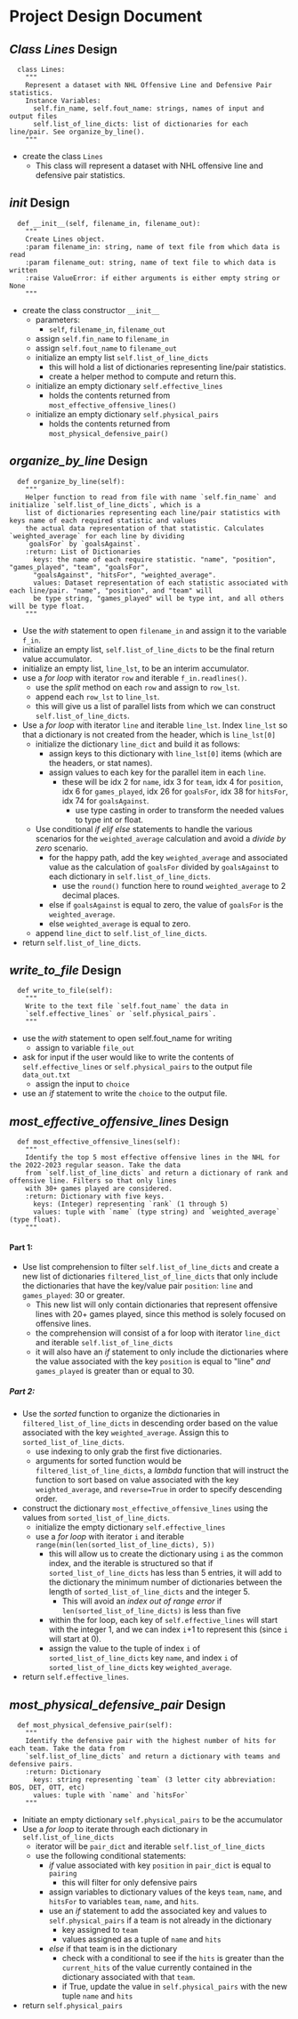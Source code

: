 # Project Design Document

## *Class Lines* Design
```
  class Lines:
    """
    Represent a dataset with NHL Offensive Line and Defensive Pair statistics.
    Instance Variables:
      self.fin_name, self.fout_name: strings, names of input and output files
      self.list_of_line_dicts: list of dictionaries for each line/pair. See organize_by_line().
    """
```
* create the class `Lines`
  * This class will represent a dataset with NHL offensive line and defensive pair statistics.

##  *__init__* Design
```
  def __init__(self, filename_in, filename_out):
    """
    Create Lines object.
    :param filename_in: string, name of text file from which data is read
    :param filename_out: string, name of text file to which data is written
    :raise ValueError: if either arguments is either empty string or None
    """
```
* create the class constructor `__init__`
  * parameters:
    * `self`, `filename_in`, `filename_out`
  * assign `self.fin_name` to `filename_in`
  * assign `self.fout_name` to `filename_out`
  * initialize an empty list `self.list_of_line_dicts`
    * this will hold a list of dictionaries representing line/pair statistics.
    * create a helper method to compute and return this.
  * initialize an empty dictionary `self.effective_lines`
    * holds the contents returned from `most_effective_offensive_lines()`
  * initialize an empty dictionary `self.physical_pairs`
    * holds the contents returned from `most_physical_defensive_pair()`

## *organize_by_line* Design
```
  def organize_by_line(self):
    """
    Helper function to read from file with name `self.fin_name` and initialize `self.list_of_line_dicts`, which is a
    list of dictionaries representing each line/pair statistics with keys name of each required statistic and values
    the actual data representation of that statistic. Calculates `weighted_average` for each line by dividing
    `goalsFor` by `goalsAgainst`.
    :return: List of Dictionaries
      keys: the name of each require statistic. "name", "position", "games_played", "team", "goalsFor",
      "goalsAgainst", "hitsFor", "weighted_average".
      values: Dataset representation of each statistic associated with each line/pair. "name", "position", and "team" will
      be type string, "games_played" will be type int, and all others will be type float.
    """
```
* Use the _with_ statement to open `filename_in` and assign it to the variable `f_in`.
* initialize an empty list, `self.list_of_line_dicts` to be the final return value accumulator.
* initialize an empty list, `line_lst`, to be an interim accumulator.
* use a _for loop_ with iterator `row` and iterable `f_in.readlines()`.
  * use the _split_ method on each `row` and assign to `row_lst`.
  * append each `row_lst` to `line_lst`.
  * this will give us a list of parallel lists from which we can construct `self.list_of_line_dicts`.
* Use a _for loop_ with iterator `line` and iterable `line_lst`. Index `line_lst` so that a dictionary is not created
  from the header, which is `line_lst[0]`
  * initialize the dictionary `line_dict` and build it as follows:
    * assign keys to this dictionary with `line_lst[0]` items (which are the headers, or stat names).
    * assign values to each key for the parallel item in each `line`.
      * these will be idx 2 for `name`, idx 3 for `team`, idx 4 for `position`, idx 6 for `games_played`, idx 26 for 
        `goalsFor`, idx 38 for `hitsFor`, idx 74 for `goalsAgainst`.
        * use type casting in order to transform the needed values to type int or float.
  * Use conditional _if elif else_ statements to handle the various scenarios for the `weighted_average` calculation and
    avoid a _divide by zero_ scenario.
    * for the happy path, add the key `weighted_average` and associated value as the calculation of `goalsFor` divided by `goalsAgainst` to
      each dictionary in `self.list_of_line_dicts`.
      * use the `round()` function here to round `weighted_average` to 2 decimal places.
    * else if `goalsAgainst` is equal to zero, the value of `goalsFor` is the `weighted_average`.
    * else `weighted_average` is equal to zero.
  * append `line_dict` to `self.list_of_line_dicts`.
* return `self.list_of_line_dicts`.


## *write_to_file* Design
```
  def write_to_file(self):
    """
    Write to the text file `self.fout_name` the data in
    `self.effective_lines` or `self.physical_pairs`.
    """
```
* use the _with_ statement to open self.fout_name for writing
  * assign to variable `file_out`
* ask for input if the user would like to write the contents of `self.effective_lines` or `self.physical_pairs` to
  the output file `data_out.txt`
  * assign the input to `choice`
* use an _if_ statement to write the `choice` to the output file.


## *most_effective_offensive_lines* Design
```
  def most_effective_offensive_lines(self):
    """
    Identify the top 5 most effective offensive lines in the NHL for the 2022-2023 regular season. Take the data
    from `self.list_of_line_dicts` and return a dictionary of rank and offensive line. Filters so that only lines
    with 30+ games played are considered.
    :return: Dictionary with five keys.
      keys: (Integer) representing `rank` (1 through 5)
      values: tuple with `name` (type string) and `weighted_average` (type float).
    """
```
#### Part 1:
* Use list comprehension to filter `self.list_of_line_dicts` and create a new list of dictionaries
  `filtered_list_of_line_dicts` that only include the dictionaries that have the key/value pair `position`: `line` and
  `games_played`: 30 or greater.
  * This new list will only contain dictionaries that represent offensive lines with 20+ games played, since this method
    is solely focused on offensive lines.
  * the comprehension will consist of a for loop with iterator `line_dict` and iterable `self.list_of_line_dicts`
  * it will also have an _if_ statement to only include the dictionaries where the value associated with the key
    `position` is equal to "line" _and_ `games_played` is greater than or equal to 30.

##### Part 2:
* Use the _sorted_ function to organize the dictionaries in `filtered_list_of_line_dicts` in descending order based on 
  the value associated with the key `weighted_average`. Assign this to `sorted_list_of_line_dicts`.
  * use indexing to only grab the first five dictionaries.
  * arguments for sorted function would be `filtered_list_of_line_dicts`, a _lambda_ function that will instruct the
    function to sort based on value associated with the key `weighted_average`, and `reverse=True` in order to specify
    descending order.
* construct the dictionary `most_effective_offensive_lines` using the values from `sorted_list_of_line_dicts`.
  * initialize the empty dictionary `self.effective_lines`
  * use a _for loop_ with iterator `i` and iterable `range(min(len(sorted_list_of_line_dicts), 5))`
    * this will allow us to create the dictionary using `i` as the common index, and the iterable is structured so that 
      if `sorted_list_of_line_dicts` has less than 5 entries, it will add to the dictionary the minimum number of dictionaries
      between the length of `sorted_list_of_line_dicts` and the integer 5. 
      * This will avoid an _index out of range error_ if `len(sorted_list_of_line_dicts)` is less than five
    * within the for loop, each key of `self.effective_lines` will start with the integer 1, and we can index
      `i`+1 to represent this (since `i` will start at 0).
    * assign the value to the tuple of index `i` of `sorted_list_of_line_dicts` key `name`, and index `i` of
      `sorted_list_of_line_dicts` key `weighted_average`.
* return `self.effective_lines`.


## *most_physical_defensive_pair* Design
```
  def most_physical_defensive_pair(self):
    """
    Identify the defensive pair with the highest number of hits for each team. Take the data from
    `self.list_of_line_dicts` and return a dictionary with teams and defensive pairs.
    :return: Dictionary
      keys: string representing `team` (3 letter city abbreviation: BOS, DET, OTT, etc)
      values: tuple with `name` and `hitsFor`
    """
```
* Initiate an empty dictionary `self.physical_pairs` to be the accumulator
* Use a _for loop_ to iterate through each dictionary in `self.list_of_line_dicts`
  * iterator will be `pair_dict` and iterable `self.list_of_line_dicts` 
  * use the following conditional statements:
    * _if_ value associated with key `position` in `pair_dict` is equal to `pairing`
      * this will filter for only defensive pairs
    * assign variables to dictionary values of the keys `team`, `name`, and `hitsFor` to variables `team`, `name`, and
      `hits`.
    * use an _if_ statement to add the associated key and values to `self.physical_pairs` if a team is not
      already in the dictionary
      * key assigned to `team`
      * values assigned as a tuple of `name` and `hits`
    * _else_ if that team is in the dictionary
      * check with a conditional to see if the `hits` is greater than the `current_hits` of the value currently
        contained in the dictionary associated with that `team`.
      * if True, update the value in `self.physical_pairs` with the new tuple `name` and `hits`
* return `self.physical_pairs`
